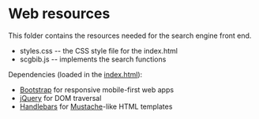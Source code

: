 # Web resources

This folder contains the resources needed for the search engine front end.

- styles.css -- the CSS style file for the index.html
- scgbib.js -- implements the search functions

Dependencies (loaded in the [index.html](../index.html)):

- [Bootstrap](https://getbootstrap.com) for responsive mobile-first web apps
- [jQuery](https://jqueryui.com) for DOM traversal
- [Handlebars](https://handlebarsjs.com) for [Mustache](https://mustache.github.io)-like HTML templates

